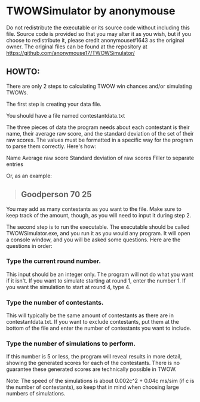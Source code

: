 # TWOWSimulator by anonymouse

Do not redistribute the executable or its source code without including this file. Source code is provided so that you may alter it as you wish, but if you choose to redistribute it, please credit anonymouse#1643 as the original owner.
The original files can be found at the repository at https://github.com/anonymouse17/TWOWSimulator/

## HOWTO:
There are only 2 steps to calculating TWOW win chances and/or simulating TWOWs.

The first step is creating your data file.

You should have a file named contestantdata.txt

The three pieces of data the program needs about each contestant is their name, their average raw score, and the standard deviation of the set of their raw scores. The values must be formatted in a specific way for the program to parse them correctly. Here's how:

Name
Average raw score
Standard deviation of raw scores
Filler to separate entries

Or, as an example:

> Goodperson
> 70
> 25
> ----------

You may add as many contestants as you want to the file. Make sure to keep track of the amount, though, as you will need to input it during step 2.

The second step is to run the executable. The executable should be called TWOWSimulator.exe, and you run it as you would any program. It will open a console window, and you will be asked some questions. Here are the questions in order:

### Type the current round number.
This input should be an integer only. The program will not do what you want if it isn't. If you want to simulate starting at round 1, enter the number 1. If you want the simulation to start at round 4, type 4.

### Type the number of contestants.
This will typically be the same amount of contestants as there are in contestantdata.txt. If you want to exclude contestants, put them at the bottom of the file and enter the number of contestants you want to include.

### Type the number of simulations to perform.
If this number is 5 or less, the program will reveal results in more detail, showing the generated scores for each of the contestants. There is no guarantee these generated scores are technically possible in TWOW.

Note: The speed of the simulations is about 0.002c^2 + 0.04c ms/sim (if c is the number of contestants), so keep that in mind when choosing large numbers of simulations.